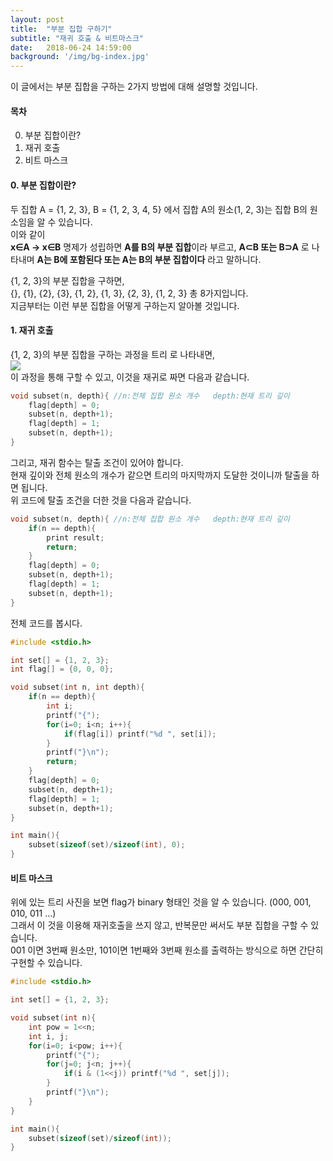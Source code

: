 ```yaml
---
layout: post
title:  "부분 집합 구하기"
subtitle: "재귀 호출 & 비트마스크"
date:   2018-06-24 14:59:00
background: '/img/bg-index.jpg'
---
```


이 글에서는 부분 집합을 구하는 2가지 방법에 대해 설명할 것입니다.

#### 목차
0. 부분 집합이란?
1. 재귀 호출
2. 비트 마스크

#### 0. 부분 집합이란?
두 집합 A = {1, 2, 3}, B = {1, 2, 3, 4, 5}  에서 집합 A의 원소(1, 2, 3)는 집합 B의 원소임을 알 수 있습니다.<br>
이와 같이<br>
<b>x∈A -> x∈B</b> 명제가 성립하면 <b>A를 B의 부분 집합</b>이라 부르고, <b>A⊂B 또는 B⊃A</b> 로 나타내며
<b>A는 B에 포함된다 또는 A는 B의 부분 집합이다</b> 라고 말하니다.

{1, 2, 3}의 부분 집합을 구하면,<br>
{}, {1}, {2}, {3}, {1, 2}, {1, 3}, {2, 3}, {1, 2, 3} 총 8가지입니다.<br>
지금부터는 이런 부분 집합을 어떻게 구하는지 알아볼 것입니다.

#### 1. 재귀 호출
{1, 2, 3}의 부분 집합을 구하는 과정을 트리 로 나타내면,<br>
<img src = "https://i.imgur.com/yhE3too.png"><br>
이 과정을 통해 구할 수 있고, 이것을 재귀로 짜면 다음과 같습니다.
```cpp
void subset(n, depth){ //n:전체 집합 원소 개수   depth:현재 트리 깊이
    flag[depth] = 0;
    subset(n, depth+1);
    flag[depth] = 1;
    subset(n, depth+1);
}
```
그리고, 재귀 함수는 탈출 조건이 있어야 합니다.<br>
현재 깊이와 전체 원소의 개수가 같으면 트리의 마지막까지 도달한 것이니까 탈출을 하면 됩니다.<br>
위 코드에 탈출 조건을 더한 것을 다음과 같습니다.
```cpp
void subset(n, depth){ //n:전체 집합 원소 개수   depth:현재 트리 깊이
    if(n == depth){
        print result;
        return;
    }
    flag[depth] = 0;
    subset(n, depth+1);
    flag[depth] = 1;
    subset(n, depth+1);
}
```

전체 코드를 봅시다.
```cpp
#include <stdio.h>

int set[] = {1, 2, 3};
int flag[] = {0, 0, 0};

void subset(int n, int depth){
	if(n == depth){
		int i;
		printf("{");
		for(i=0; i<n; i++){
			if(flag[i]) printf("%d ", set[i]);
		}
		printf("}\n");
		return;
	}
	flag[depth] = 0;
	subset(n, depth+1);
	flag[depth] = 1;
	subset(n, depth+1);
}

int main(){
	subset(sizeof(set)/sizeof(int), 0);
}
```
#### 비트 마스크
위에 있는 트리 사진을 보면 flag가 binary 형태인 것을 알 수 있습니다. (000, 001, 010, 011 ...)<br>
그래서 이 것을 이용해 재귀호출을 쓰지 않고, 반복문만 써서도 부분 집합을 구할 수 있습니다.<br>
001 이면 3번째 원소만, 101이면 1번째와 3번째 원소를 출력하는 방식으로 하면 간단히 구현할 수 있습니다.<br>

```cpp
#include <stdio.h>

int set[] = {1, 2, 3};

void subset(int n){
	int pow = 1<<n;
	int i, j;
	for(i=0; i<pow; i++){
		printf("{");
		for(j=0; j<n; j++){
			if(i & (1<<j)) printf("%d ", set[j]);
		}
		printf("}\n");
	}
}

int main(){
	subset(sizeof(set)/sizeof(int));
}
```
